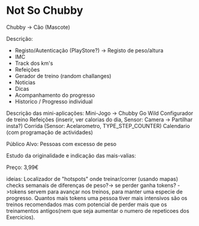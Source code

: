 # Not So Chubby
Chubby -> Cão (Mascote)

Descrição:
- Registo/Autenticação (PlayStore?) -> Registo de peso/altura
- IMC
- Track dos km's
- Refeições
- Gerador de treino (random challanges)
- Noticias
- Dicas
- Acompanhamento do progresso
- Historico / Progresso individual

Descrição das mini-aplicações:
Mini-Jogo -> Chubby Go Wild
Configurador de treino
Refeições (inserir, ver calorias do dia, Sensor: Camera -> Partilhar insta?)
Corrida (Sensor: Acelarometro, TYPE_STEP_COUNTER)
Calendario (com programação de actividades)


Público Alvo:
Pessoas com excesso de peso

Estudo da originalidade e indicação das mais-valias:


Preço: 3,99€

ideias:
Localizador de "hotspots" onde treinar/correr (usando mapas)
checks semanais de diferenças de peso?-> se perder ganha tokens? ->tokens servem para avançar nos treinos, para manter uma especie de progresso.
Quantos mais tokens uma pessoa tiver mais intensivos são os treinos recomendados mas com potencial de perder mais que os treinamentos antigos(nem que seja aumentar o numero de repeticoes dos Exercicios).
